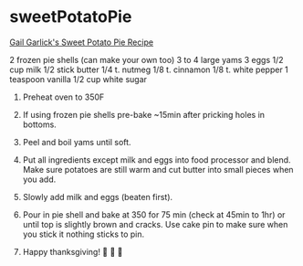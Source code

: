# sweetPotatoPie
<ins>Gail Garlick's Sweet Potato Pie Recipe</ins>

2 frozen pie shells (can make your own too)
3 to 4 large yams
3 eggs
1/2 cup milk
1/2 stick butter
1/4 t. nutmeg
1/8 t. cinnamon
1/8 t. white pepper
1 teaspoon vanilla
1/2 cup white sugar

1. Preheat oven to 350F

2. If using frozen pie shells pre-bake ~15min after pricking holes in bottoms.

3. Peel and boil yams until soft. 

4. Put all ingredients except milk and eggs into food processor and blend. Make sure potatoes are still warm and cut butter into small pieces when you add. 

5. Slowly add milk and eggs (beaten first). 

6. Pour in pie shell and bake at 350 for 75 min (check at 45min to 1hr)  or until top is slightly brown and cracks. Use cake pin to make sure when you stick it nothing sticks to pin.

7. Happy thanksgiving! 🦃 🦃 🦃

